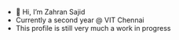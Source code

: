 - 👋 Hi, I’m Zahran Sajid
- Currently a second year @ VIT Chennai
- This profile is still very much a work in progress

